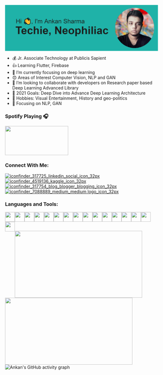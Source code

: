 <img align="center" src="https://raw.githubusercontent.com/Ankan1998/Ankan1998/main/header.png"/>




- 💰 Jr. Associate Technology at Publicis Sapient
- 👍 Learning Flutter, Firebase
- 🔘 I’m currently focusing on deep learning
- 😍 Areas of Interest Computer Vision, NLP and GAN
- 👥 I’m looking to collaborate with developers on Research paper based Deep Learning Advanced Library
- 👀 2021 Goals: Deep Dive into Advance Deep Learning Architecture
- 💖 Hobbies: Visual Entertainment, History and geo-politics
- 🧿 Focusing on NLP, GAN

### Spotify Playing 🎧
[<img align="center" src="https://user-images.githubusercontent.com/36896102/121746378-6db7fb80-cb23-11eb-84c8-1bb7308abc59.png" height="96" width="208"/>](https://open.spotify.com/embed/track/61fXT6uwJ2THPkbmxa65OI)


### Connect With Me:

[![iconfinder_317725_linkedin_social_icon_32px](https://user-images.githubusercontent.com/36896102/121735488-d13a2d00-cb13-11eb-9af1-f32bbc015e0b.png)](https://www.linkedin.com/in/ankan-sharma-589841198/)
[![iconfinder_4519136_kaggle_icon_32px](https://user-images.githubusercontent.com/36896102/121735391-b1a30480-cb13-11eb-952d-aba25e119c60.png)](https://www.kaggle.com/ankan1998)
[![iconfinder_317754_blog_blogger_blogging_icon_32px](https://user-images.githubusercontent.com/36896102/121735541-e7e08400-cb13-11eb-9e82-ae3477b3e490.png)](https://datasciencey.blogspot.com/)
[![iconfinder_7088889_medium_medium logo_icon_32px](https://user-images.githubusercontent.com/36896102/121735133-553fe500-cb13-11eb-8bc3-06b54689ec33.png)](https://ankanroni3.medium.com/)



### Languages and Tools:
<img align="left" src="https://user-images.githubusercontent.com/36896102/121738417-d13c2c00-cb17-11eb-8c43-30598e3452b3.png" height="32" width="32"/>
<img align="left" src="https://user-images.githubusercontent.com/36896102/121738425-d39e8600-cb17-11eb-8b32-6070a804f8bb.png" height="32" width="32"/>
<img align="left" src="https://user-images.githubusercontent.com/36896102/121738431-d5684980-cb17-11eb-8944-5c2ac89e4de8.png" height="32" width="32"/>
<img align="left" src="https://user-images.githubusercontent.com/36896102/121738523-f29d1800-cb17-11eb-85bc-b93267cdad60.png" height="32" width="32"/>
<img align="left" src="https://user-images.githubusercontent.com/36896102/121738532-f4ff7200-cb17-11eb-8747-fd79e3745ff2.png" height="32" width="32"/>
<img align="left" src="https://user-images.githubusercontent.com/36896102/121738538-f6c93580-cb17-11eb-94ab-5d8824b9c17b.png" height="32" width="32"/>
<img align="left" src="https://user-images.githubusercontent.com/36896102/121738574-00529d80-cb18-11eb-90aa-63b8ac0f06c4.png" height="32" width="32"/>
<img align="left" src="https://user-images.githubusercontent.com/36896102/121738585-034d8e00-cb18-11eb-99c0-9550d0eb0941.png" height="32" width="32"/>
<img align="left" src="https://user-images.githubusercontent.com/36896102/121738595-0779ab80-cb18-11eb-9fe8-e43bdbfbaf51.png" height="32" width="32"/>
<img align="left" src="https://user-images.githubusercontent.com/36896102/121738632-195b4e80-cb18-11eb-905e-026c3940910e.png" height="32" width="32"/>
<img align="left" src="https://user-images.githubusercontent.com/36896102/121738638-1bbda880-cb18-11eb-9c21-eeead978ed5e.png" height="32" width="32"/>
<img align="left" src="https://user-images.githubusercontent.com/36896102/121738644-1d876c00-cb18-11eb-93d3-9525791f402e.png" height="32" width="32"/>
<img align="left" src="https://user-images.githubusercontent.com/36896102/121738667-28420100-cb18-11eb-8b75-c4bfbed6613a.png" height="32" width="32"/>
<img align="left" src="https://user-images.githubusercontent.com/36896102/121738678-2aa45b00-cb18-11eb-8161-0842d1432e83.png" height="32" width="32"/>
<img align="left" src="https://user-images.githubusercontent.com/36896102/121738686-2c6e1e80-cb18-11eb-979c-853502418fa6.png" height="32" width="32"/>
<img align="left" src="https://user-images.githubusercontent.com/36896102/122328107-ac4b1d00-cf4c-11eb-9265-986271eb057a.png" height="32" width="32"/>

<br>


<p>
  </p>
<br>

<p>
<img align="left" src="http://github-readme-streak-stats.herokuapp.com/?user=Ankan1998&theme=tokyonight&hide_border=false" height="220" width="420"/>
<img align="left" src="https://github-readme-stats.vercel.app/api/?username=Ankan1998&theme=tokyonight&show_icons=true&count_private=true" height="220" width="420"/>
<!-- ![Ankan's GitHub Streak](http://github-readme-streak-stats.herokuapp.com/?user=Ankan1998&theme=tokyonight&hide_border=false)
![Ankan's GitHub activity graph](https://github-readme-stats.vercel.app/api/?username=Ankan1998&theme=tokyonight&show_icons=true&count_private=true) -->

</p>
  
  
<p align="center">
</p>


![Ankan's GitHub activity graph](https://activity-graph.herokuapp.com/graph?username=Ankan1998&theme=react-dark)



<p align="center">
</p>
<!-- <img src="https://user-images.githubusercontent.com/36896102/121751724-55001380-cb2c-11eb-82e7-0255f95d488a.gif"/> -->
  

